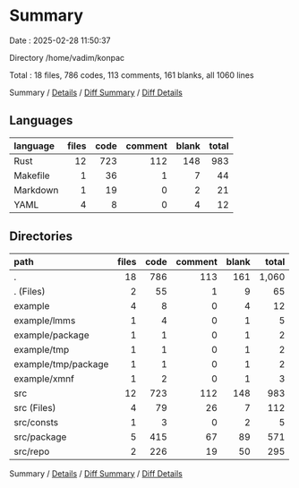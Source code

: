 # Summary

Date : 2025-02-28 11:50:37

Directory /home/vadim/konpac

Total : 18 files,  786 codes, 113 comments, 161 blanks, all 1060 lines

Summary / [Details](details.md) / [Diff Summary](diff.md) / [Diff Details](diff-details.md)

## Languages
| language | files | code | comment | blank | total |
| :--- | ---: | ---: | ---: | ---: | ---: |
| Rust | 12 | 723 | 112 | 148 | 983 |
| Makefile | 1 | 36 | 1 | 7 | 44 |
| Markdown | 1 | 19 | 0 | 2 | 21 |
| YAML | 4 | 8 | 0 | 4 | 12 |

## Directories
| path | files | code | comment | blank | total |
| :--- | ---: | ---: | ---: | ---: | ---: |
| . | 18 | 786 | 113 | 161 | 1,060 |
| . (Files) | 2 | 55 | 1 | 9 | 65 |
| example | 4 | 8 | 0 | 4 | 12 |
| example/lmms | 1 | 4 | 0 | 1 | 5 |
| example/package | 1 | 1 | 0 | 1 | 2 |
| example/tmp | 1 | 1 | 0 | 1 | 2 |
| example/tmp/package | 1 | 1 | 0 | 1 | 2 |
| example/xmnf | 1 | 2 | 0 | 1 | 3 |
| src | 12 | 723 | 112 | 148 | 983 |
| src (Files) | 4 | 79 | 26 | 7 | 112 |
| src/consts | 1 | 3 | 0 | 2 | 5 |
| src/package | 5 | 415 | 67 | 89 | 571 |
| src/repo | 2 | 226 | 19 | 50 | 295 |

Summary / [Details](details.md) / [Diff Summary](diff.md) / [Diff Details](diff-details.md)